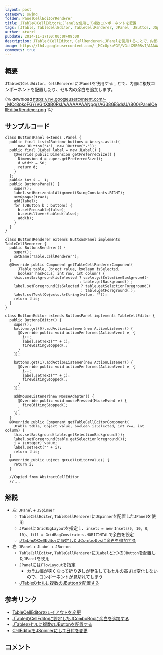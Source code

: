 ```yaml
---
layout: post
category: swing
folder: PanelCellEditorRenderer
title: JTableのCellEditorにJPanelを使用して複数コンポーネントを配置
tags: [JTable, TableCellEditor, TableCellRenderer, JPanel, JButton, JSpinner]
author: aterai
pubdate: 2014-11-17T00:00:08+09:00
description: JTableのCellEditor、CellRendererにJPanelを使用することで、内部に複数コンポーネントを配置したり、セル内の余白を追加します。
image: https://lh4.googleusercontent.com/-_MCc8pkoFGY/VGitX9B0RsI/AAAAAAAANpg/zAG38GESdsU/s800/PanelCellEditorRenderer.png
comments: true
---
```

## 概要
`JTable`の`CellEditor`、`CellRenderer`に`JPanel`を使用することで、内部に複数コンポーネントを配置したり、セル内の余白を追加します。

{% download https://lh4.googleusercontent.com/-_MCc8pkoFGY/VGitX9B0RsI/AAAAAAAANpg/zAG38GESdsU/s800/PanelCellEditorRenderer.png %}

## サンプルコード
<pre class="prettyprint"><code>class ButtonsPanel extends JPanel {
  public final List&lt;JButton&gt; buttons = Arrays.asList(
      new JButton("+"), new JButton("-"));
  public final JLabel label = new JLabel() {
    @Override public Dimension getPreferredSize() {
      Dimension d = super.getPreferredSize();
      d.width = 50;
      return d;
    }
  };
  public int i = -1;
  public ButtonsPanel() {
    super();
    label.setHorizontalAlignment(SwingConstants.RIGHT);
    setOpaque(true);
    add(label);
    for (JButton b : buttons) {
      b.setFocusable(false);
      b.setRolloverEnabled(false);
      add(b);
    }
  }
}

class ButtonsRenderer extends ButtonsPanel implements TableCellRenderer {
  public ButtonsRenderer() {
    super();
    setName("Table.cellRenderer");
  }
  @Override public Component getTableCellRendererComponent(
      JTable table, Object value, boolean isSelected,
      boolean hasFocus, int row, int column) {
    this.setBackground(isSelected ? table.getSelectionBackground()
                                  : table.getBackground());
    label.setForeground(isSelected ? table.getSelectionForeground()
                                   : table.getForeground());
    label.setText(Objects.toString(value, ""));
    return this;
  }
}

class ButtonsEditor extends ButtonsPanel implements TableCellEditor {
  public ButtonsEditor() {
    super();
    buttons.get(0).addActionListener(new ActionListener() {
      @Override public void actionPerformed(ActionEvent e) {
        i++;
        label.setText("" + i);
        fireEditingStopped();
      }
    });

    buttons.get(1).addActionListener(new ActionListener() {
      @Override public void actionPerformed(ActionEvent e) {
        i--;
        label.setText("" + i);
        fireEditingStopped();
      }
    });

    addMouseListener(new MouseAdapter() {
      @Override public void mousePressed(MouseEvent e) {
        fireEditingStopped();
      }
    });
  }
  @Override public Component getTableCellEditorComponent(
    JTable table, Object value, boolean isSelected, int row, int column) {
    this.setBackground(table.getSelectionBackground());
    label.setForeground(table.getSelectionForeground());
    i = (Integer) value;
    label.setText("" + i);
    return this;
  }
  @Override public Object getCellEditorValue() {
    return i;
  }

  //Copied from AbstractCellEditor
  //...
</code></pre>

## 解説
- 左: `JPanel` + `JSpinner`
    - `TableCellEditor`, `TableCellRenderer`に`JSpinner`を配置した`JPanel`を使用
    - `JPanel`に`GridBagLayout`を指定し、`insets = new Insets(0, 10, 0, 10)`、`fill = GridBagConstraints.HORIZONTAL`で余白を設定
    - [JTableのCellEditorに設定したJComboBoxに余白を追加する](http://ateraimemo.com/Swing/ComboBoxCellEditorInsets.html)
- 右: `JPanel` + `JLabel` + `JButton`
    - `TableCellEditor`, `TableCellRenderer`に`JLabel`と`2`つの`JButton`を配置した`JPanel`を使用
    - `JPanel`には`FlowLayout`を指定
        - カラム幅が狭くなって折り返しが発生してもセルの高さは変化しないので、コンポーネントが見切れてしまう
    - [JTableのセルに複数のJButtonを配置する](http://ateraimemo.com/Swing/MultipleButtonsInTableCell.html)

<!-- dummy comment line for breaking list -->

## 参考リンク
- [TableCellEditorのレイアウトを変更](http://ateraimemo.com/Swing/CellEditorLayout.html)
- [JTableのCellEditorに設定したJComboBoxに余白を追加する](http://ateraimemo.com/Swing/ComboBoxCellEditorInsets.html)
- [JTableのセルに複数のJButtonを配置する](http://ateraimemo.com/Swing/MultipleButtonsInTableCell.html)
- [CellEditorをJSpinnerにして日付を変更](http://ateraimemo.com/Swing/DateCellEditor.html)

<!-- dummy comment line for breaking list -->

## コメント
